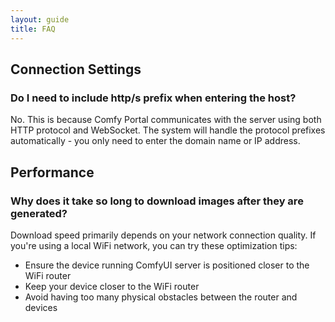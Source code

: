 ```yaml
---
layout: guide
title: FAQ
---
```


## Connection Settings

### Do I need to include http/s prefix when entering the host?

No. This is because Comfy Portal communicates with the server using both HTTP protocol and WebSocket. The system will handle the protocol prefixes automatically - you only need to enter the domain name or IP address.

## Performance

### Why does it take so long to download images after they are generated?

Download speed primarily depends on your network connection quality. If you're using a local WiFi network, you can try these optimization tips:

- Ensure the device running ComfyUI server is positioned closer to the WiFi router
- Keep your device closer to the WiFi router
- Avoid having too many physical obstacles between the router and devices 